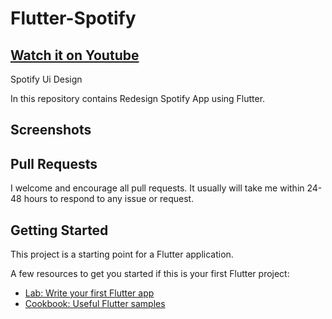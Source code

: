 # Flutter-Spotify

## [Watch it on Youtube](https://www.youtube.com/channel/UCM1OzZsZ5FQIg01vdKGAw7g)

Spotify Ui Design

 In this repository contains Redesign Spotify App using Flutter.

## Screenshots


## Pull Requests

I welcome and encourage all pull requests. It usually will take me within 24-48 hours to respond to any issue or request.





## Getting Started

This project is a starting point for a Flutter application.

A few resources to get you started if this is your first Flutter project:

- [Lab: Write your first Flutter app](https://flutter.dev/docs/get-started/codelab)
- [Cookbook: Useful Flutter samples](https://flutter.dev/docs/cookbook)

